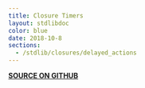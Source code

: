 ```yaml
---
title: Closure Timers
layout: stdlibdoc
color: blue
date: 2018-10-8
sections:
  - /stdlib/closures/delayed_actions
---
```


**[SOURCE ON GITHUB](https://github.com/wurstscript/WurstStdlib2/blob/master/wurst/closures/ClosureTimers.wurst)**
